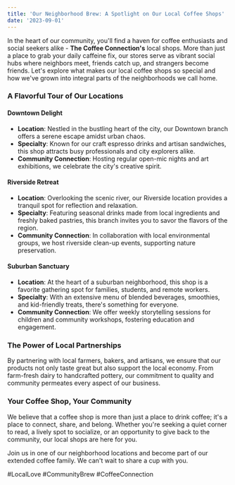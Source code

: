 ```yaml
---
title: 'Our Neighborhood Brew: A Spotlight on Our Local Coffee Shops'
date: '2023-09-01'
---
```


In the heart of our community, you'll find a haven for coffee enthusiasts and social seekers alike - **The Coffee Connection's** local shops. More than just a place to grab your daily caffeine fix, our stores serve as vibrant social hubs where neighbors meet, friends catch up, and strangers become friends. Let's explore what makes our local coffee shops so special and how we've grown into integral parts of the neighborhoods we call home.

### A Flavorful Tour of Our Locations

#### Downtown Delight

-   **Location**: Nestled in the bustling heart of the city, our Downtown branch offers a serene escape amidst urban chaos.
-   **Specialty**: Known for our craft espresso drinks and artisan sandwiches, this shop attracts busy professionals and city explorers alike.
-   **Community Connection**: Hosting regular open-mic nights and art exhibitions, we celebrate the city's creative spirit.

#### Riverside Retreat

-   **Location**: Overlooking the scenic river, our Riverside location provides a tranquil spot for reflection and relaxation.
-   **Specialty**: Featuring seasonal drinks made from local ingredients and freshly baked pastries, this branch invites you to savor the flavors of the region.
-   **Community Connection**: In collaboration with local environmental groups, we host riverside clean-up events, supporting nature preservation.

#### Suburban Sanctuary

-   **Location**: At the heart of a suburban neighborhood, this shop is a favorite gathering spot for families, students, and remote workers.
-   **Specialty**: With an extensive menu of blended beverages, smoothies, and kid-friendly treats, there's something for everyone.
-   **Community Connection**: We offer weekly storytelling sessions for children and community workshops, fostering education and engagement.

### The Power of Local Partnerships

By partnering with local farmers, bakers, and artisans, we ensure that our products not only taste great but also support the local economy. From farm-fresh dairy to handcrafted pottery, our commitment to quality and community permeates every aspect of our business.

### Your Coffee Shop, Your Community

We believe that a coffee shop is more than just a place to drink coffee; it's a place to connect, share, and belong. Whether you're seeking a quiet corner to read, a lively spot to socialize, or an opportunity to give back to the community, our local shops are here for you.

Join us in one of our neighborhood locations and become part of our extended coffee family. We can't wait to share a cup with you.

#LocalLove #CommunityBrew #CoffeeConnection
